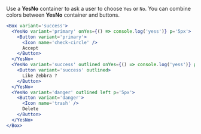 Use a **YesNo** container to ask a user to choose `Yes` or `No`. You can combine colors between **YesNo** container and buttons.

```jsx
<Box variant='success'>
  <YesNo variant='primary' onYes={() => console.log('yess')} p='5px'>
    <Button variant='primary'>
      <Icon name='check-circle' />
      Accept
    </Button>
  </YesNo>
  <YesNo variant='success' outlined onYes={() => console.log('yess')} p='5px'>
    <Button variant='success' outlined>
      Like Zebbra ?
    </Button>
  </YesNo>
  <YesNo variant='danger' outlined left p='5px'>
    <Button variant='danger'>
      <Icon name='trash' />
      Delete
    </Button>
  </YesNo>
</Box>
```